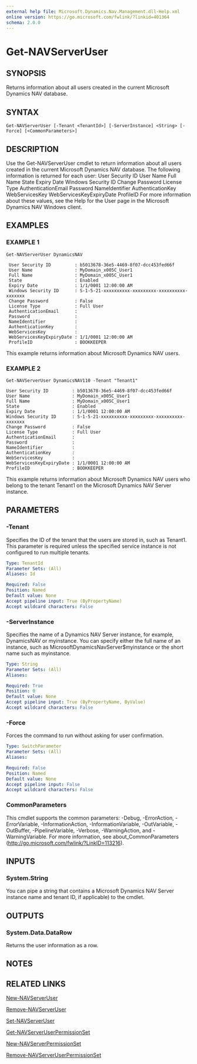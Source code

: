 ```yaml
---
external help file: Microsoft.Dynamics.Nav.Management.dll-Help.xml
online version: https://go.microsoft.com/fwlink/?linkid=401364
schema: 2.0.0
---
```


# Get-NAVServerUser

## SYNOPSIS
Returns information about all users created in the current Microsoft Dynamics NAV database.

## SYNTAX

```
Get-NAVServerUser [-Tenant <TenantId>] [-ServerInstance] <String> [-Force] [<CommonParameters>]
```

## DESCRIPTION
Use the Get-NAVServerUser cmdlet to return information about all users created in the current Microsoft Dynamics NAV database.
The following information is returned for each user:
                User Security ID
                User Name
                Full Name
                State
                Expiry Date
                Windows Security ID
                Change Password
                License Type
                AuthenticationEmail
                Password
                NameIdentifier
                AuthenticationKey
                WebServicesKey
                WebServicesKeyExpiryDate
                ProfileID
For more information about these values, see the Help for the User page in the Microsoft Dynamics NAV Windows client.

## EXAMPLES

### EXAMPLE 1
```
Get-NAVServerUser DynamicsNAV

 User Security ID         : b5013678-36e5-4469-8f07-dcc453fed66f
 User Name                : MyDomain_x005C_User1
 Full Name                : MyDomain_x005C_User1
 State                    : Enabled
 Expiry Date              : 1/1/0001 12:00:00 AM
 Windows Security ID      : S-1-5-21-xxxxxxxxxx-xxxxxxxxx-xxxxxxxxxx-xxxxxxx
 Change Password          : False
 License Type             : Full User
 AuthenticationEmail      :
 Password                 :
 NameIdentifier           :
 AuthenticationKey        :
 WebServicesKey           :
 WebServicesKeyExpiryDate : 1/1/0001 12:00:00 AM
 ProfileID                : BOOKKEEPER
```

This example returns information about Microsoft Dynamics NAV users.

### EXAMPLE 2
```
Get-NAVServerUser DynamicsNAV110 -Tenant "Tenant1"

User Security ID         : b5013678-36e5-4469-8f07-dcc453fed66f
User Name                : MyDomain_x005C_User1
Full Name                : MyDomain_x005C_User1
State                    : Enabled
Expiry Date              : 1/1/0001 12:00:00 AM
Windows Security ID      : S-1-5-21-xxxxxxxxxx-xxxxxxxxx-xxxxxxxxxx-xxxxxxx
Change Password          : False
License Type             : Full User
AuthenticationEmail      :
Password                 :
NameIdentifier           :
AuthenticationKey        :
WebServicesKey           :
WebServicesKeyExpiryDate : 1/1/0001 12:00:00 AM
ProfileID                : BOOKKEEPER
```

This example returns information about Microsoft Dynamics NAV users who belong to the tenant Tenant1 on the Microsoft Dynamics NAV Server instance.

## PARAMETERS

### -Tenant
Specifies the ID of the tenant that the users are stored in, such as Tenant1.
This parameter is required unless the specified service instance is not configured to run multiple tenants.

```yaml
Type: TenantId
Parameter Sets: (All)
Aliases: Id

Required: False
Position: Named
Default value: None
Accept pipeline input: True (ByPropertyName)
Accept wildcard characters: False
```

### -ServerInstance
Specifies the name of a Dynamics NAV Server instance, for example, DynamicsNAV or myinstance.
You can specify either the full name of an instance, such as MicrosoftDynamicsNavServer$myinstance or the short name such as myinstance.

```yaml
Type: String
Parameter Sets: (All)
Aliases: 

Required: True
Position: 0
Default value: None
Accept pipeline input: True (ByPropertyName, ByValue)
Accept wildcard characters: False
```

### -Force
Forces the command to run without asking for user confirmation.

```yaml
Type: SwitchParameter
Parameter Sets: (All)
Aliases: 

Required: False
Position: Named
Default value: None
Accept pipeline input: False
Accept wildcard characters: False
```

### CommonParameters
This cmdlet supports the common parameters: -Debug, -ErrorAction, -ErrorVariable, -InformationAction, -InformationVariable, -OutVariable, -OutBuffer, -PipelineVariable, -Verbose, -WarningAction, and -WarningVariable. For more information, see about_CommonParameters (http://go.microsoft.com/fwlink/?LinkID=113216).

## INPUTS

### System.String
You can pipe a string that contains a Microsoft Dynamics NAV Server instance name and tenant ID, if applicable) to the cmdlet.

## OUTPUTS

### System.Data.DataRow
Returns the user information as a row.

## NOTES

## RELATED LINKS

[New-NAVServerUser](New-NAVServerUser.md)

[Remove-NAVServerUser](Remove-NAVServerUser.md)

[Set-NAVServerUser](Set-NAVServerUser.md)

[Get-NAVServerUserPermissionSet](Get-NAVServerUserPermissionSet.md)

[New-NAVServerPermissionSet](New-NAVServerPermissionSet.md)

[Remove-NAVServerUserPermissionSet](Remove-NAVServerUserPermissionSet.md)
